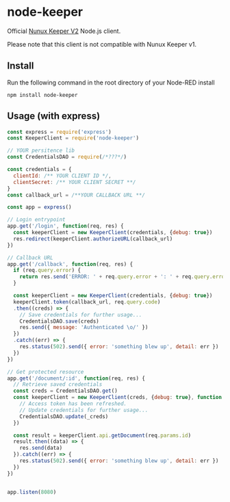 node-keeper
===========

Official <a href="http://keeper.nunux.org" target="_new">Nunux Keeper V2</a>
Node.js client.

Please note that this client is not compatible with Nunux Keeper v1.

Install
-------

Run the following command in the root directory of your Node-RED install

    npm install node-keeper

Usage (with express)
--------------------

```javascript
const express = require('express')
const KeeperClient = require('node-keeper')

// YOUR persitence lib
const CredentialsDAO = require(/*???*/)

const credentials = {
  clientId: /** YOUR CLIENT ID */,
  clientSecret: /** YOUR CLIENT SECRET **/
}
const callback_url = /**YOUR CALLBACK URL **/

const app = express()

// Login entrypoint
app.get('/login', function(req, res) {
  const keeperClient = new KeeperClient(credentials, {debug: true})
  res.redirect(keeperClient.authorizeURL(callback_url)
})

// Callback URL
app.get('/callback', function(req, res) {
  if (req.query.error) {
    return res.send('ERROR: ' + req.query.error + ': ' + req.query.error_description)
  }

  const keeperClient = new KeeperClient(credentials, {debug: true})
  keeperClient.token(callback_url, req.query.code)
  .then((creds) => {
    // Save credentials for further usage...
    CredentialsDAO.save(creds)
    res.send({ message: 'Authenticated \o/' })
  })
  .catch((err) => {
    res.status(502).send({ error: 'something blew up', detail: err })
  })
})

// Get protected resource
app.get('/document/:id', function(req, res) {
  // Retrieve saved credentials
  const creds = CredentialsDAO.get()
  const keeperClient = new KeeperClient(creds, {debug: true}, function (_creds) {
    // Access token has been refreshed.
    // Update credentials for further usage...
    CredentialsDAO.update(_creds)
  })

  const result = keeperClient.api.getDocument(req.params.id)
  result.then((data) => {
    res.send(data)
  }).catch((err) => {
    res.status(502).send({ error: 'something blew up', detail: err })
  })
})


app.listen(8080)

```
